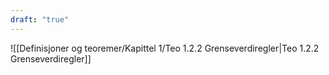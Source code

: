 ```yaml
---
draft: "true"
---
```

![[Definisjoner og teoremer/Kapittel 1/Teo 1.2.2 Grenseverdiregler|Teo 1.2.2 Grenseverdiregler]]